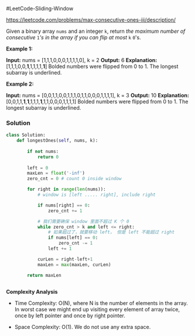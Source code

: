 #LeetCode-Sliding-Window 

https://leetcode.com/problems/max-consecutive-ones-iii/description/

Given a binary array `nums` and an integer `k`, return _the maximum number of consecutive_ `1`_'s in the array if you can flip at most_ `k` `0`'s.

**Example 1:**

**Input:** nums = [1,1,1,0,0,0,1,1,1,1,0], k = 2
**Output:** 6
**Explanation:** [1,1,1,0,0,**1**,1,1,1,1,**1**]
Bolded numbers were flipped from 0 to 1. The longest subarray is underlined.

**Example 2:**

**Input:** nums = [0,0,1,1,0,0,1,1,1,0,1,1,0,0,0,1,1,1,1], k = 3
**Output:** 10
**Explanation:** [0,0,1,1,**1**,**1**,1,1,1,**1**,1,1,0,0,0,1,1,1,1]
Bolded numbers were flipped from 0 to 1. The longest subarray is underlined.

### Solution

```python
class Solution:
    def longestOnes(self, nums, k):
        
        if not nums:
            return 0
        
        left = 0
        maxLen = float('-inf')
        zero_cnt = 0 # count 0 inside window

        for right in range(len(nums)):
            # window is [left ..... right], include right

            if nums[right] == 0:
                zero_cnt += 1

            # 我们需要确保 window 里面不超过 K 个 0
            while zero_cnt > k and left <= right:
                # 如果超过了，就要移动 left， 但是 left 不能超过 right
                if nums[left] == 0:
                    zero_cnt -= 1
                left += 1

            curLen = right-left+1
            maxLen = max(maxLen, curLen)

        return maxLen
        
```


**Complexity Analysis**

- Time Complexity: O(N), where N is the number of elements in the array. In worst case we might end up visiting every element of array twice, once by left pointer and once by right pointer.
    
- Space Complexity: O(1). We do not use any extra space.